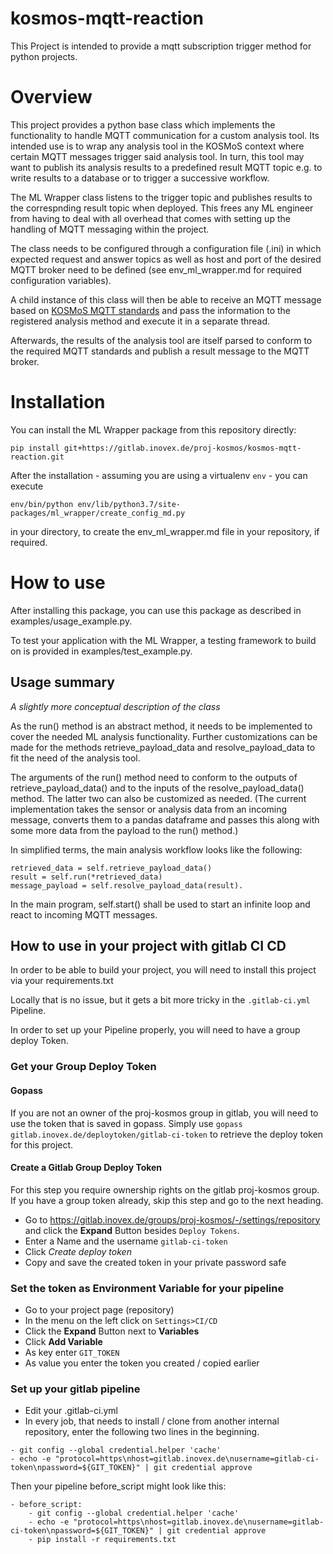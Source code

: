 # kosmos-mqtt-reaction

This Project is intended to provide a mqtt subscription trigger method for python projects.


# Overview
This project provides a python base class which implements the functionality
to handle MQTT communication for a custom analysis tool.
Its intended use is to wrap any analysis tool in the KOSMoS context where certain MQTT messages trigger said analysis tool. In turn, this tool may want to publish its analysis results to a predefined result MQTT topic e.g. to write results to a database or to trigger a successive workflow.

The ML Wrapper class listens to the trigger topic and publishes results to the correspnding result topic when deployed. This frees any ML engineer from having to deal with all overhead that comes with setting up the handling of MQTT messaging within the project.

The class needs to be configured through a configuration file (.ini) in which
expected request and answer topics as well as host and port of the desired MQTT broker need to be defined (see env_ml_wrapper.md for required configuration variables).

A child instance of this class will then be able to receive an MQTT message based on [KOSMoS MQTT standards](https://confluence.inovex.de/display/KOSMOS/MQTT) and pass the information to the registered analysis method and execute it in a separate thread.

Afterwards, the results of the analysis tool are itself parsed to conform to the required MQTT standards and publish a result message to the MQTT broker.

# Installation
You can install the ML Wrapper package from this repository directly:

```
pip install git+https://gitlab.inovex.de/proj-kosmos/kosmos-mqtt-reaction.git
```
After the installation - assuming you are using a virtualenv `env` - you can execute 
```
env/bin/python env/lib/python3.7/site-packages/ml_wrapper/create_config_md.py
```
in your directory, to create the env_ml_wrapper.md file in your repository, if required.
    

# How to use
After installing this package, you can use this package as described in examples/usage_example.py.

To test your application with the ML Wrapper, a testing framework to build on is provided in examples/test_example.py.

## Usage summary
*A slightly more conceptual description of the class*

As the run() method is an abstract method, it needs to be implemented to cover the needed ML analysis functionality.
Further customizations can be made for the methods retrieve_payload_data and resolve_payload_data to fit the need of the analysis tool.

The arguments of the run() method need to conform
to the outputs of retrieve_payload_data() and to the inputs
of the resolve_payload_data() method.
The latter two can also be customized as needed.
(The current implementation takes the sensor or analysis data from an
incoming message, converts them to a pandas dataframe and passes this along with some more data from the payload to the run() method.)

In simplified terms, the main analysis workflow looks like the following:

    retrieved_data = self.retrieve_payload_data()
    result = self.run(*retrieved_data)
    message_payload = self.resolve_payload_data(result).

In the main program, self.start() shall be used to start an
infinite loop and react to incoming MQTT messages.

## How to use in your project with gitlab CI CD
In order to be able to build your project, you will need to install this project via your requirements.txt

Locally that is no issue, but it gets a bit more tricky in the `.gitlab-ci.yml` Pipeline.

In order to set up your Pipeline properly, you will need to have a group deploy Token.
### Get your Group Deploy Token
#### Gopass
If you are not an owner of the proj-kosmos group in gitlab, you will need to use the
token that is saved in gopass. Simply use `gopass gitlab.inovex.de/deploytoken/gitlab-ci-token`
to retrieve the deploy token for this project.

#### Create a Gitlab Group Deploy Token
For this step you require ownership rights on the gitlab proj-kosmos group.
If you have a group token already, skip this step and go to the next heading.
- Go to https://gitlab.inovex.de/groups/proj-kosmos/-/settings/repository and click the
**Expand** Button besides `Deploy Tokens`.
- Enter a Name and the username `gitlab-ci-token`
- Click *Create deploy token*
- Copy and save the created token in your private password safe

### Set the token as Environment Variable for your pipeline
- Go to your project page (repository)
- In the menu on the left click on `Settings>CI/CD`
- Click the **Expand** Button next to **Variables**
- Click **Add Variable**
- As key enter `GIT_TOKEN`
- As value you enter the token you created / copied earlier

### Set up your gitlab pipeline
- Edit your .gitlab-ci.yml
- In every job, that needs to install / clone from another internal repository, 
enter the following two lines in the beginning.
```
- git config --global credential.helper 'cache'
- echo -e "protocol=https\nhost=gitlab.inovex.de\nusername=gitlab-ci-token\npassword=${GIT_TOKEN}" | git credential approve
```
Then your pipeline before_script might look like this:
```
- before_script:
    - git config --global credential.helper 'cache'
    - echo -e "protocol=https\nhost=gitlab.inovex.de\nusername=gitlab-ci-token\npassword=${GIT_TOKEN}" | git credential approve
    - pip install -r requirements.txt
```
